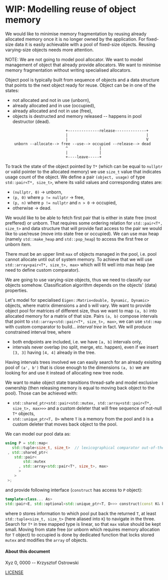
# **WIP:** Modelling reuse of object memory

We would like to minimise memory fragmentation by reusing already allocated memory once it is no longer owned by the application. For fixed-size data it is easily achievable with a pool of fixed-size objects. Reusing varying-size objects needs more attention.

NOTE: We are not going to model pool allocator. We want to model management of object that already provide allocators. We want to minimise memory fragmentation without writing specialised allocators.

Object pool is typically built from sequence of objects and a data structure that points to the next object ready for reuse. Object can be in one of the states:
* not allocated and not in use (unborn),
* already allocated and in use (occupied),
* already allocated and not in use (free),
* objects is destructed and memory released -- happens in pool destructor (dead).

```
                           +--------------release--------------+
                           |                                   |
                           |                                   V
    unborn --allocate--> free --use--> occupied --release--> dead
                           ^              |
                           |              |
                           +----leave-----+
```

To track the state of the object pointed by `T*` (which can be equal to `nullptr` or valid pointer to the allocated memory) we use `size_t` value that indicates usage count of the object. We define a pair `(object, usage)` of type `std::pair<T*, size_t>`, where its valid values and corresponding states are:
* `(nullptr, 0)` → unborn,
* `(p, 0)` where `p != nullptr` → free,
* `(p, n)` where `p != nullptr` and `n > 0` → occupied,
* otherwise → dead.

We would like to be able to fetch first pair that is either in state free (most preffered) or unborn. That requires some ordering relation for `std::pair<T*, size_t>` and data structure that will provide fast access to the pair we would like to use/reuse (move into state free or occupied). We can use max heap (namely `std::make_heap` and `std::pop_heap`) to access the first free or unborn item.

There must be an upper limit `max` of objects managed in the pool, i.e. pool cannot allocate until out of system memory. To achieve that we will use `std::array<pair<T*, size_t>, max>` which will fit well into max heap (we need to define custom comparator).

We are going to use varying-size objects, thus we need to classify our objects somehow. Classification algorithm depends on the objects' (data) properties.

Let's model for specialised `Eigen::Matrix<double, Dynamic, Dynamic>` objects, where matrix dimensions `a` and `b` will vary. We want to provide object pool for matrices of different size, thus we want to map `(a, b)` into allocated memory for a matrix of that size. Pairs `(a, b)` compose intervals that point to `std::array<std::pair<T*, size_t>, max>`, we can use `std::map` with custom comparator to build... *interval tree* in fact. We will produce constrained interval tree, where 
* both endpoints are included, i.e. we have `[a, b]` intervals only,
* intervals never overlap (no split, merge, etc. happen), even if we insert `[3, 3]` having `[4, 4]` already in the tree.

Having intervals trees involved we can easily search for an already exisiting pool of `(a', b')` that is close enough to the dimensions `(a, b)` we are looking for and use it instead of allocating new tree node.

We want to make object state transitions thread-safe and model exclusive ownership (then releasing memory is equal to moving back object to the pool). Those can be achieved with:
* `std::shared_ptr<std::pair<std::mutex, std::array<std::pair<T*, size_t>, max>>>` and a custom deleter that will free sequence of not-null `T*` objects,
* `std::unique_ptr<T, D>` where `T` is a memory from the pool and `D` is a custom deleter that moves back object to the pool.

We can model our pool data as:

```c++
using P = std::map<
   std::tuple<size_t, size_t>  // lexicographical comparator out-of-the-box
 , std::shared_ptr<
    std::pair<
        std::mutex
      , std::array<std::pair<T*, size_t>, max>
      >
    >
 >;
```

and provide following interface (`construct` has access to `P` object):

```c++
template<class... As>
std::pair<E, std::optional<std::unique_ptr<T, D>>> construct(const K& k, As&&... args);
```

where `D` stores information to which pool put back the returned `T`, at least `std::tuple<size_t, size_t>` (here aliased into `K`) to navigate in the three. Search for `T*` in tree mapped type is linear, so that `max` value should be kept small. Moving from state free (or unborn which requires memory allocation for `T` object) to occupied is done by dedicated function that locks stored `mutex` and modifies the `array` of objects.


#### About this document

Xyz 0, 0000 -- Krzysztof Ostrowski

[LICENSE](https://github.com/insooth/insooth.github.io/blob/master/LICENSE)
